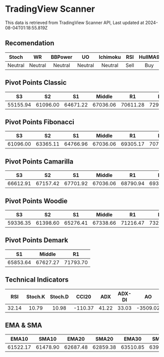 # TradingView Scanner
This data is retrieved from TradingView Scanner API, Last updated at 2024-08-04T01:18:55.819Z

## Recomendation
| Stoch | WR | BBPower | UO | Ichimoku | RSI | HullMA9 |
| :---: | :---: | :---: | :---: | :---: | :---: | :---: |
| Neutral | Neutral | Neutral | Neutral | Neutral | Sell | Buy |

## Pivot Points Classic
| S3 | S2 | S1 | Middle | R1 | R2 | R3 |
| :---: | :---: | :---: | :---: | :---: | :---: | :---: |
| 55155.94 | 61096.00 | 64671.22 | 67036.06 | 70611.28 | 72976.12 | 78916.18 |

## Pivot Points Fibonacci
| S3 | S2 | S1 | Middle | R1 | R2 | R3 |
| :---: | :---: | :---: | :---: | :---: | :---: | :---: |
| 61096.00 | 63365.11 | 64766.96 | 67036.06 | 69305.17 | 70707.02 | 72976.12 |

## Pivot Points Camarilla
| S3 | S2 | S1 | Middle | R1 | R2 | R3 |
| :---: | :---: | :---: | :---: | :---: | :---: | :---: |
| 66612.91 | 67157.42 | 67701.92 | 67036.06 | 68790.94 | 69335.44 | 69879.95 |

## Pivot Points Woodie
| S3 | S2 | S1 | Middle | R1 | R2 | R3 |
| :---: | :---: | :---: | :---: | :---: | :---: | :---: |
| 59336.35 | 61398.60 | 65276.41 | 67338.66 | 71216.47 | 73278.72 | 77156.53 |

## Pivot Points Demark
| S1 | Middle | R1 |
| :---: | :---: | :---: |
| 65853.64 | 67627.27 | 71793.70 |

## Technical Indicators
| RSI | Stoch.K | Stoch.D | CCI20 | ADX | ADX-DI | AO | Mom | MACD | MACD | W.R | HullMA9 |
| :---: | :---: | :---: | :---: | :---: | :---: | :---: | :---: | :---: | :---: | :---: | :---: |
| 32.14 | 10.79 | 10.98 | -110.37 | 41.22 | 33.03 | -3509.02 | -4071.29 | -1435.02 | -1238.23 | -87.39 | 60140.56 |

## EMA & SMA
| EMA10 | SMA10 | EMA20 | SMA20 | EMA30 | SMA30 | EMA50 | SMA50 | EMA100 | SMA100 | EMA200 | SMA200 |
| :---: | :---: | :---: | :---: | :---: | :---: | :---: | :---: | :---: | :---: | :---: | :---: |
| 61522.17 | 61478.90 | 62687.48 | 62859.38 | 63510.85 | 63964.24 | 64409.08 | 65608.91 | 64689.28 | 65922.06 | 64179.50 | 62715.04 |